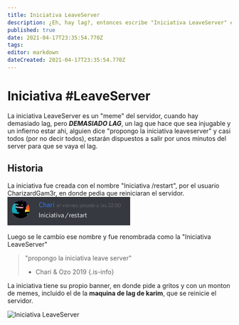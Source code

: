 ```yaml
---
title: Iniciativa LeaveServer
description: ¿Eh, hay lag?, entonces escribe "Iniciativa LeaveServer" en el chat y admira lo que sucederá
published: true
date: 2021-04-17T23:35:54.770Z
tags: 
editor: markdown
dateCreated: 2021-04-17T23:35:54.770Z
---
```


# Iniciativa #LeaveServer
La iniciativa LeaveServer es un "meme" del servidor, cuando hay demasiado lag, pero ***DEMASIADO LAG***, un lag que hace que sea injugable y un infierno estar ahi, alguien dice "propongo la iniciativa leaveserver" y casi todos (por no decir todos), estarán dispuestos a salir por unos minutos del server para que se vaya el lag.

## Historia
La iniciativa fue creada con el nombre "Iniciativa /restart", por el usuario CharizardGam3r, en donde pedia que reiniciaran el servidor.
![leaveserver.png](/leaveserver.png)

Luego se le cambio ese nombre y fue renombrada como la "Iniciativa LeaveServer"
> "propongo la iniciativa leave server"
> - Chari & Ozo 2019
{.is-info}

La iniciativa tiene su propio banner, en donde pide a gritos y con un monton de memes, incluido el de la **maquina de lag de karim**, que se reinicie el servidor.

![Iniciativa LeaveServer](https://cdn.discordapp.com/attachments/556529167529803776/592191934903222292/cp.png)

